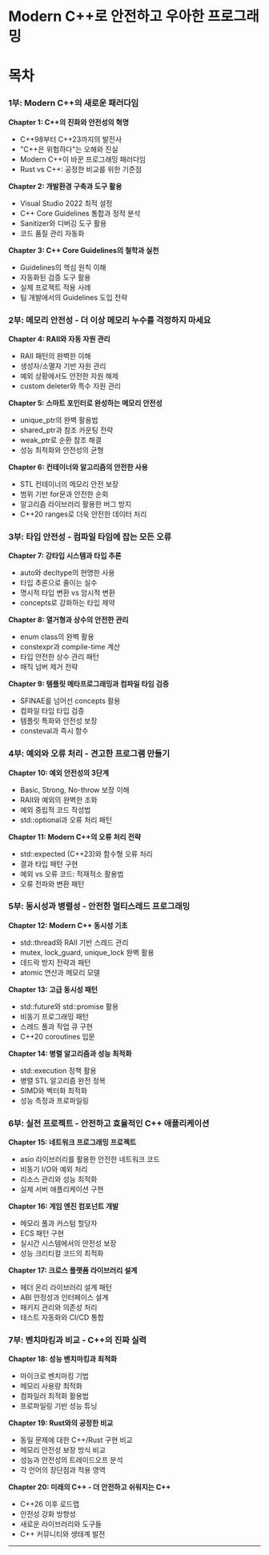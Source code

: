 # Modern C++로 안전하고 우아한 프로그래밍  
  
    
# 목차

### 1부: Modern C++의 새로운 패러다임

**Chapter 1: C++의 진화와 안전성의 혁명**
- C++98부터 C++23까지의 발전사
- "C++은 위험하다"는 오해와 진실
- Modern C++이 바꾼 프로그래밍 패러다임
- Rust vs C++: 공정한 비교를 위한 기준점

**Chapter 2: 개발환경 구축과 도구 활용**
- Visual Studio 2022 최적 설정
- C++ Core Guidelines 통합과 정적 분석
- Sanitizer와 디버깅 도구 활용
- 코드 품질 관리 자동화

**Chapter 3: C++ Core Guidelines의 철학과 실천**
- Guidelines의 핵심 원칙 이해
- 자동화된 검증 도구 활용
- 실제 프로젝트 적용 사례
- 팀 개발에서의 Guidelines 도입 전략

### 2부: 메모리 안전성 - 더 이상 메모리 누수를 걱정하지 마세요

**Chapter 4: RAII와 자동 자원 관리**
- RAII 패턴의 완벽한 이해
- 생성자/소멸자 기반 자원 관리
- 예외 상황에서도 안전한 자원 해제
- custom deleter와 특수 자원 관리

**Chapter 5: 스마트 포인터로 완성하는 메모리 안전성**
- unique_ptr의 완벽 활용법
- shared_ptr과 참조 카운팅 전략
- weak_ptr로 순환 참조 해결
- 성능 최적화와 안전성의 균형

**Chapter 6: 컨테이너와 알고리즘의 안전한 사용**
- STL 컨테이너의 메모리 안전 보장
- 범위 기반 for문과 안전한 순회
- 알고리즘 라이브러리 활용한 버그 방지
- C++20 ranges로 더욱 안전한 데이터 처리

### 3부: 타입 안전성 - 컴파일 타임에 잡는 모든 오류

**Chapter 7: 강타입 시스템과 타입 추론**
- auto와 decltype의 현명한 사용
- 타입 추론으로 줄이는 실수
- 명시적 타입 변환 vs 암시적 변환
- concepts로 강화하는 타입 제약

**Chapter 8: 열거형과 상수의 안전한 관리**
- enum class의 완벽 활용
- constexpr과 compile-time 계산
- 타입 안전한 상수 관리 패턴
- 매직 넘버 제거 전략

**Chapter 9: 템플릿 메타프로그래밍과 컴파일 타임 검증**
- SFINAE를 넘어선 concepts 활용
- 컴파일 타임 타입 검증
- 템플릿 특화와 안전성 보장
- consteval과 즉시 함수

### 4부: 예외와 오류 처리 - 견고한 프로그램 만들기

**Chapter 10: 예외 안전성의 3단계**
- Basic, Strong, No-throw 보장 이해
- RAII와 예외의 완벽한 조화
- 예외 중립적 코드 작성법
- std::optional과 오류 처리 패턴

**Chapter 11: Modern C++의 오류 처리 전략**
- std::expected (C++23)와 함수형 오류 처리
- 결과 타입 패턴 구현
- 예외 vs 오류 코드: 적재적소 활용법
- 오류 전파와 변환 패턴

### 5부: 동시성과 병렬성 - 안전한 멀티스레드 프로그래밍

**Chapter 12: Modern C++ 동시성 기초**
- std::thread와 RAII 기반 스레드 관리
- mutex, lock_guard, unique_lock 완벽 활용
- 데드락 방지 전략과 패턴
- atomic 연산과 메모리 모델

**Chapter 13: 고급 동시성 패턴**
- std::future와 std::promise 활용
- 비동기 프로그래밍 패턴
- 스레드 풀과 작업 큐 구현
- C++20 coroutines 입문

**Chapter 14: 병렬 알고리즘과 성능 최적화**
- std::execution 정책 활용
- 병렬 STL 알고리즘 완전 정복
- SIMD와 벡터화 최적화
- 성능 측정과 프로파일링

### 6부: 실전 프로젝트 - 안전하고 효율적인 C++ 애플리케이션

**Chapter 15: 네트워크 프로그래밍 프로젝트**
- asio 라이브러리를 활용한 안전한 네트워크 코드
- 비동기 I/O와 예외 처리
- 리소스 관리와 성능 최적화
- 실제 서버 애플리케이션 구현

**Chapter 16: 게임 엔진 컴포넌트 개발**
- 메모리 풀과 커스텀 할당자
- ECS 패턴 구현
- 실시간 시스템에서의 안전성 보장
- 성능 크리티컬 코드의 최적화

**Chapter 17: 크로스 플랫폼 라이브러리 설계**
- 헤더 온리 라이브러리 설계 패턴
- ABI 안정성과 인터페이스 설계
- 패키지 관리와 의존성 처리
- 테스트 자동화와 CI/CD 통합

### 7부: 벤치마킹과 비교 - C++의 진짜 실력

**Chapter 18: 성능 벤치마킹과 최적화**
- 마이크로 벤치마킹 기법
- 메모리 사용량 최적화
- 컴파일러 최적화 활용법
- 프로파일링 기반 성능 튜닝

**Chapter 19: Rust와의 공정한 비교**
- 동일 문제에 대한 C++/Rust 구현 비교
- 메모리 안전성 보장 방식 비교
- 성능과 안전성의 트레이드오프 분석
- 각 언어의 장단점과 적용 영역

**Chapter 20: 미래의 C++ - 더 안전하고 쉬워지는 C++**
- C++26 이후 로드맵
- 안전성 강화 방향성
- 새로운 라이브러리와 도구들
- C++ 커뮤니티와 생태계 발전

-----  
   